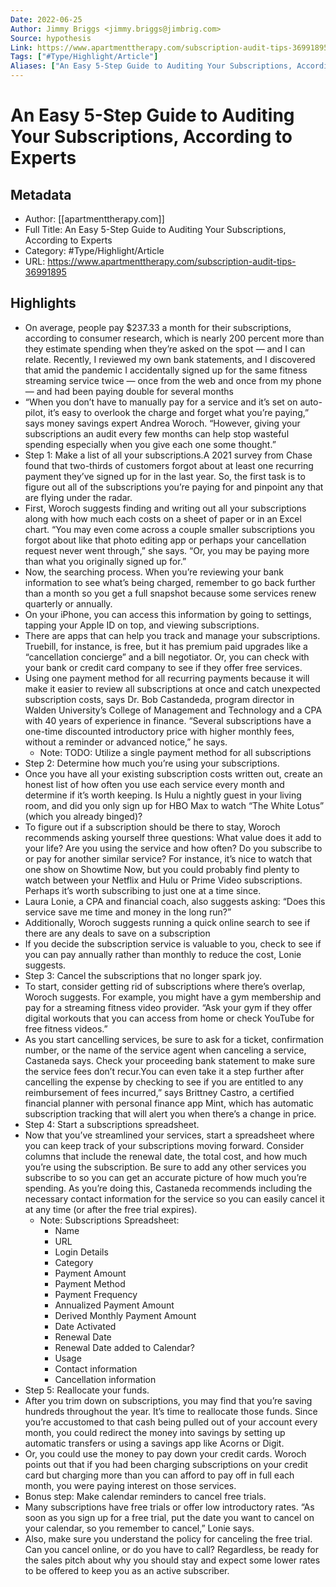 ```yaml
---
Date: 2022-06-25
Author: Jimmy Briggs <jimmy.briggs@jimbrig.com>
Source: hypothesis
Link: https://www.apartmenttherapy.com/subscription-audit-tips-36991895
Tags: ["#Type/Highlight/Article"]
Aliases: ["An Easy 5-Step Guide to Auditing Your Subscriptions, According to Experts", "An Easy 5-Step Guide to Auditing Your Subscriptions, According to Experts"]
---
```

# An Easy 5-Step Guide to Auditing Your Subscriptions, According to Experts

## Metadata
- Author: [[apartmenttherapy.com]]
- Full Title: An Easy 5-Step Guide to Auditing Your Subscriptions, According to Experts
- Category: #Type/Highlight/Article
- URL: https://www.apartmenttherapy.com/subscription-audit-tips-36991895

## Highlights
- On average, people pay $237.33 a month for their subscriptions, according to consumer research, which is nearly 200 percent more than they estimate spending when they’re asked on the spot — and I can relate. Recently, I reviewed my own bank statements, and I discovered that amid the pandemic I accidentally signed up for the same fitness streaming service twice — once from the web and once from my phone — and had been paying double for several months
- “When you don’t have to manually pay for a service and it’s set on auto-pilot, it’s easy to overlook the charge and forget what you’re paying,” says money savings expert Andrea Woroch. “However, giving your subscriptions an audit every few months can help stop wasteful spending especially when you give each one some thought.”
- Step 1: Make a list of all your subscriptions.A 2021 survey from Chase found that two-thirds of customers forgot about at least one recurring payment they’ve signed up for in the last year. So, the first task is to figure out all of the subscriptions you’re paying for and pinpoint any that are flying under the radar.
- First, Woroch suggests finding and writing out all your subscriptions along with how much each costs on a sheet of paper or in an Excel chart. “You may even come across a couple smaller subscriptions you forgot about like that photo editing app or perhaps your cancellation request never went through,” she says. “Or, you may be paying more than what you originally signed up for.”
- Now, the searching process. When you’re reviewing your bank information to see what’s being charged, remember to go back further than a month so you get a full snapshot because some services renew quarterly or annually.
- On your iPhone, you can access this information by going to settings, tapping your Apple ID on top, and viewing subscriptions.
- There are apps that can help you track and manage your subscriptions. Truebill, for instance, is free, but it has premium paid upgrades like a “cancellation concierge” and a bill negotiator. Or, you can check with your bank or credit card company to see if they offer free services.
- Using one payment method for all recurring payments because it will make it easier to review all subscriptions at once and catch unexpected subscription costs, says Dr. Bob Castandeda, program director in Walden University’s College of Management and Technology and a CPA with 40 years of experience in finance. “Several subscriptions have a one-time discounted introductory price with higher monthly fees, without a reminder or advanced notice,” he says.
    - Note: TODO: Utilize a single payment method for all subscriptions
- Step 2: Determine how much you’re using your subscriptions.
- Once you have all your existing subscription costs written out, create an honest list of how often you use each service every month and determine if it’s worth keeping. Is Hulu a nightly guest in your living room, and did you only sign up for HBO Max to watch “The White Lotus” (which you already binged)?
- To figure out if a subscription should be there to stay, Woroch recommends asking yourself three questions: What value does it add to your life? Are you using the service and how often? Do you subscribe to or pay for another similar service? For instance, it’s nice to watch that one show on Showtime Now, but you could probably find plenty to watch between your Netflix and Hulu or Prime Video subscriptions. Perhaps it’s worth subscribing to just one at a time since.
- Laura Lonie, a CPA and financial coach, also suggests asking: “Does this service save me time and money in the long run?”
- Additionally, Woroch suggests running a quick online search to see if there are any deals to save on a subscription
- If you decide the subscription service is valuable to you, check to see if you can pay annually rather than monthly to reduce the cost, Lonie suggests.
- Step 3: Cancel the subscriptions that no longer spark joy.
- To start, consider getting rid of subscriptions where there’s overlap, Woroch suggests. For example, you might have a gym membership and pay for a streaming fitness video provider. “Ask your gym if they offer digital workouts that you can access from home or check YouTube for free fitness videos.”
- As you start cancelling services, be sure to ask for a ticket, confirmation number, or the name of the service agent when canceling a service, Castaneda says. Check your proceeding bank statement to make sure the service fees don’t recur.You can even take it a step further after cancelling the expense by checking to see if you are entitled to any reimbursement of fees incurred,” says Brittney Castro, a certified financial planner with personal finance app Mint, which has automatic subscription tracking that will alert you when there’s a change in price.
- Step 4: Start a subscriptions spreadsheet.
- Now that you’ve streamlined your services, start a spreadsheet where you can keep track of your subscriptions moving forward. Consider columns that include the renewal date, the total cost, and how much you’re using the subscription. Be sure to add any other services you subscribe to so you can get an accurate picture of how much you’re spending. As you’re doing this, Castaneda recommends including the necessary contact information for the service so you can easily cancel it at any time (or after the free trial expires).
    - Note: Subscriptions Spreadsheet:
      * Name
      * URL
      * Login Details
      * Category
      * Payment Amount
      * Payment Method
      * Payment Frequency
      * Annualized Payment Amount
      * Derived Monthly Payment Amount
      * Date Activated
      * Renewal Date
      * Renewal Date added to Calendar?
      * Usage
      * Contact information
      * Cancellation information
- Step 5: Reallocate your funds.
- After you trim down on subscriptions, you may find that you’re saving hundreds throughout the year. It’s time to reallocate those funds. Since you’re accustomed to that cash being pulled out of your account every month, you could redirect the money into savings by setting up automatic transfers or using a savings app like Acorns or Digit.
- Or, you could use the money to pay down your credit cards. Woroch points out that if you had been charging subscriptions on your credit card but charging more than you can afford to pay off in full each month, you were paying interest on those services.
- Bonus step: Make calendar reminders to cancel free trials.
- Many subscriptions have free trials or offer low introductory rates. “As soon as you sign up for a free trial, put the date you want to cancel on your calendar, so you remember to cancel,” Lonie says.
- Also, make sure you understand the policy for canceling the free trial. Can you cancel online, or do you have to call? Regardless, be ready for the sales pitch about why you should stay and expect some lower rates to be offered to keep you as an active subscriber.
